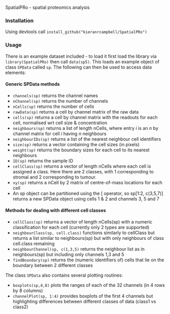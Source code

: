 SpatialPRo - spatial proteomics analysis

### Installation

Using devtools call `install_github("kieranrcampbell/SpatialPRo")`

### Usage

There is an example dataset included - to load it first load the library via `library(SpatialPRo)` then call `data(sp5)`. This loads an example object of class `SPData` called `sp`. The following can then be used to access data elements:

#### Generic SPData methods
* `channels(sp)` returns the channel names
* `nChannel(sp)` returns the number of channels
* `nCells(sp)` returns the number of cells
* `rawData(sp)` returns a cell by channel matrix of the raw data
* `cells(sp)` returns a cell by channel matrix with the readouts for each cell, normalised wrt cell size & concentration
* `neighbours(sp)` returns a list of length nCells, where entry *i*  is an *n* by channel matrix for cell *i* having *n* neighbours
* `neighbourIDs(sp)` returns a list of the nearest neighbour cell identifiers
* `size(sp)` returns a vector containing the cell sizes (in pixels)
* `weight(sp)` returns the boundary sizes for each cell to its nearest neighbours
* `ID(sp)` returns the sample ID
* `cellClass(sp)` returns a vector of length nCells where each cell is assigned a class. Here there are 2 classes, with 1 corresponding to stromal and 2 corresponding to tumour.
* `xy(sp)` returns a nCell by 2 matrix of centre-of-mass locations for each cell
* An sp object can be partitioned using the [ operator, so sp[1:2, c(3,5,7)] returns a new SPData object
using cells 1 & 2 and channels 3, 5 and 7

#### Methods for dealing with different cell classes
* `cellClass(sp)` returns a vector of length nCells(sp) with a numeric classification for each cell (currently only 2 types are supported)
* `neighbourClass(sp, cell.class)` functions similarly to cellClass but returns a list similar to neighbours(sp) but with only neighbours of class cell.class remaining
* `neighbourChannel(sp, c(1,3,5)` returns the neighbour list as in neighbours(sp) but including only channels 1,3 and 5
* `findBoundary(sp)` returns the (numeric identifiers of) cells that lie on the boundary between 2 different classes


The class `SPData` also contains several plotting routines:

* `boxplots(sp,4,8)` plots the ranges of each of the 32 channels (in 4 rows by 8 columns)
* `channelPlot(sp, 1:4)` provides boxplots of the first 4 channels but highlighting differences between different classes of data (class1 vs class2)

